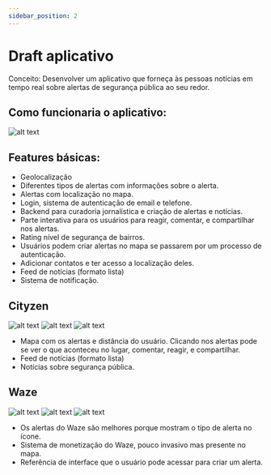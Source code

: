 ```yaml
---
sidebar_position: 2
---
```


# Draft aplicativo

Conceito: Desenvolver um aplicativo que forneça às pessoas notícias em tempo real sobre
alertas de segurança pública ao seu redor.

## Como funcionaria o aplicativo:
![alt text](tutorial-basics/app-flow.png "Title")

## Features básicas:

- Geolocalização
- Diferentes tipos de alertas com informações sobre o alerta.
- Alertas com localização no mapa.
- Login, sistema de autenticação de email e telefone.
- Backend para curadoria jornalística e criação de alertas e notícias.
- Parte interativa para os usuários para reagir, comentar, e compartilhar nos alertas.
- Rating nível de segurança de bairros.
- Usuários podem criar alertas no mapa se passarem por um processo de autenticação.
- Adicionar contatos e ter acesso a localização deles.
- Feed de notícias (formato lista)
- Sistema de notificação.

## Cityzen
![alt text](tutorial-basics/cityzen1.png )
![alt text](tutorial-basics/cityzen2.png )
![alt text](tutorial-basics/cityzen3.png )

- Mapa com os alertas e distância do usuário. Clicando nos alertas pode se ver o que aconteceu no lugar, comentar, reagir, e compartilhar.
- Feed de notícias (formato lista)
- Notícias sobre segurança pública.

## Waze
![alt text](tutorial-basics/waze1.png )
![alt text](tutorial-basics/waze2.png )
![alt text](tutorial-basics/waze3.png )

- Os alertas do Waze são melhores porque mostram o tipo de alerta no ícone.
- Sistema de monetização do Waze, pouco invasivo mas presente no mapa.
- Referência de interface que o usuário pode acessar para criar um alerta.
  